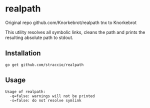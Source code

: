 realpath
========

Original repo github.com/Knorkebrot/realpath tnx to Knorkebrot

This utility resolves all symbolic links, cleans the path and prints the
resulting absolute path to stdout.

Installation
------------
	go get github.com/straccio/realpath

Usage
-----
	Usage of realpath:
	  -q=false: warnings will not be printed
	  -s=false: do not resolve symlink
